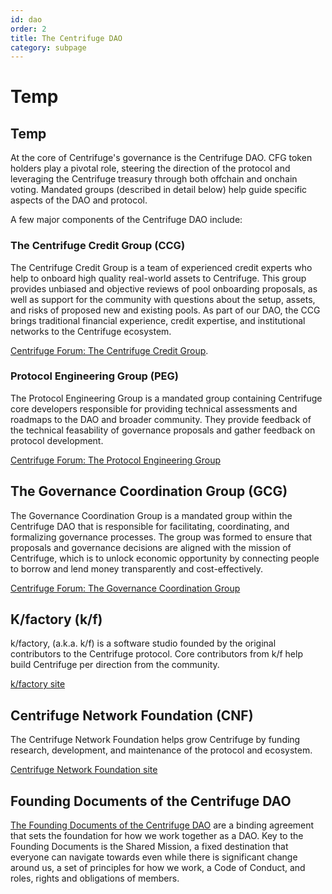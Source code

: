 ```yaml
---
id: dao
order: 2
title: The Centrifuge DAO
category: subpage
---
```


# Temp

## Temp

At the core of Centrifuge's governance is the Centrifuge DAO. CFG token holders play a pivotal role, steering the direction of the protocol and leveraging the Centrifuge treasury through both offchain and onchain voting. Mandated groups (described in detail below) help guide specific aspects of the DAO and protocol.

A few major components of the Centrifuge DAO include:

### The Centrifuge Credit Group (CCG)
The Centrifuge Credit Group is a team of experienced credit experts who help to onboard high quality real-world assets to Centrifuge. This group provides unbiased and objective reviews of pool onboarding proposals, as well as support for the community with questions about the setup, assets, and risks of proposed new and existing pools. As part of our DAO, the CCG brings traditional financial experience, credit expertise, and institutional networks to the Centrifuge ecosystem.

[Centrifuge Forum: The Centrifuge Credit Group](https://gov.centrifuge.io/c/real-world-assets/credit-group/62).

### Protocol Engineering Group (PEG)
The Protocol Engineering Group is a mandated group containing Centrifuge core developers responsible for providing technical assessments and roadmaps to the DAO and broader community. They provide feedback of the technical feasability of governance proposals and gather feedback on protocol development.

[Centrifuge Forum: The Protocol Engineering Group](https://gov.centrifuge.io/tag/peg)

## The Governance Coordination Group (GCG)
The Governance Coordination Group is a mandated group within the Centrifuge DAO that is responsible for facilitating, coordinating, and formalizing governance processes. The group was formed to ensure that proposals and governance decisions are aligned with the mission of Centrifuge, which is to unlock economic opportunity by connecting people to borrow and lend money transparently and cost-effectively.

[Centrifuge Forum: The Governance Coordination Group](https://gov.centrifuge.io/tag/gcg)

## K/factory (k/f)
k/factory, (a.k.a. k/f) is a software studio founded by the original contributors to the Centrifuge protocol. Core contributors from k/f help build Centrifuge per direction from the community.

[k/factory site](https://k-f.co/)

## Centrifuge Network Foundation (CNF)
The Centrifuge Network Foundation helps grow Centrifuge by funding research, development, and maintenance of the protocol and ecosystem.

[Centrifuge Network Foundation site](https://www.centrifuge.foundation/)

## Founding Documents of the Centrifuge DAO
[The Founding Documents of the Centrifuge DAO](https://github.com/centrifuge/cps/blob/main/cps/CP29/CP29.md) are a binding agreement that sets the foundation for how we work together as a DAO. Key to the Founding Documents is the Shared Mission, a fixed destination that everyone can navigate towards even while there is significant change around us, a set of principles for how we work, a Code of Conduct, and roles, rights and obligations of members.

